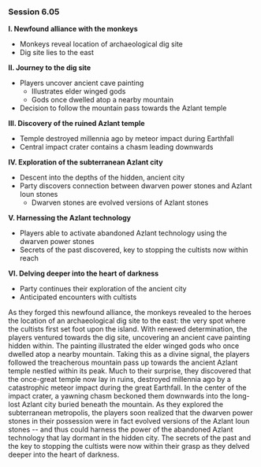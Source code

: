 ### Session 6.05 ###

**I. Newfound alliance with the monkeys**
- Monkeys reveal location of archaeological dig site
- Dig site lies to the east

**II. Journey to the dig site**
- Players uncover ancient cave painting
    - Illustrates elder winged gods
    - Gods once dwelled atop a nearby mountain
- Decision to follow the mountain pass towards the Azlant temple

**III. Discovery of the ruined Azlant temple**
- Temple destroyed millennia ago by meteor impact during Earthfall
- Central impact crater contains a chasm leading downwards

**IV. Exploration of the subterranean Azlant city**
- Descent into the depths of the hidden, ancient city
- Party discovers connection between dwarven power stones and Azlant Ioun stones
    - Dwarven stones are evolved versions of Azlant stones

**V. Harnessing the Azlant technology**
- Players able to activate abandoned Azlant technology using the dwarven power stones
- Secrets of the past discovered, key to stopping the cultists now within reach

**VI. Delving deeper into the heart of darkness**
- Party continues their exploration of the ancient city
- Anticipated encounters with cultists



As they forged this newfound alliance, the monkeys revealed to the heroes the location of an archaeological dig site to the east: the very spot where the cultists first set foot upon the island.
With renewed determination, the players ventured towards the dig site, uncovering an ancient cave painting hidden within. The painting illustrated the elder winged gods who once dwelled atop a nearby mountain. Taking this as a divine signal, the players followed the treacherous mountain pass up towards the ancient Azlant temple nestled within its peak.
Much to their surprise, they discovered that the once-great temple now lay in ruins, destroyed millennia ago by a catastrophic meteor impact during the great Earthfall. In the center of the impact crater, a yawning chasm beckoned them downwards into the long-lost Azlant city buried beneath the mountain.
As they explored the subterranean metropolis, the players soon realized that the dwarven power stones in their possession were in fact evolved versions of the Azlant Ioun stones -- and thus could harness the power of the abandoned Azlant technology that lay dormant in the hidden city. The secrets of the past and the key to stopping the cultists were now within their grasp as they delved deeper into the heart of darkness.

